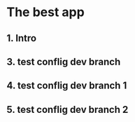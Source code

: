 # The best app
## 1. Intro
## 3. test conflig dev branch
## 4. test conflig dev branch 1
## 5. test conflig dev branch 2
